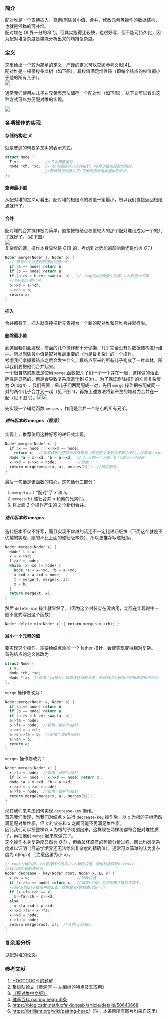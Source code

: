### 简介

配对堆是一个支持插入，查询/删除最小值，合并，修改元素等操作的数据结构，也就是俗称的可并堆。  
配对堆在 OI 界十分的冷门，但其实跑得比较快，也很好写，但不能可持久化，因为配对堆复杂度是势能分析出来的均摊复杂度。

### 定义

这里给出一个较为简单的定义，严谨的定义可以查阅参考文献[4]。  
配对堆是一棵带权多叉树（如下图），其权值满足堆性质（即每个结点的权值都小于他的所有儿子）。  
![](./images/pairingheap1.png)

通常我们使用左儿子右兄弟表示法储存一个配对堆（如下图），从下文可以看出这种方式可以方便配对堆的实现。

![](./images/pairingheap2.png)

### 各项操作的实现

#### 存储结构定	义

就是普通的带权多叉树的表示方式。

```cpp
struct Node {
  T v;            // T为权值类型
  Node *ch, *xd;  // ch为该结点儿子的指针，xd为该结点兄弟的指针。
                  //若该结点没有儿子/兄弟则指针指向虚拟空结点。
};
```

#### 查询最小值

从配对堆的定义可看出，配对堆的根结点的权值一定最小，所以我们直接返回根结点就行了。

#### 合并

配对堆的合并操作极为简单，直接把根结点权值较大的那个配对堆设成另一个的儿子就好了。（如下图）  
![](./images/pairingheap3.png)  
复杂度的话，操作本身显然是 $O(1)$ 的，考虑到对势能的影响后还是均摊 $O(1)$ 

```cpp
Node* merge(Node* a, Node* b) {
  // 若有一个为空则直接返回另一个
  if (a == node) return b;
  if (b == node) return a;
  if (a->v > b->v) swap(a, b);  // swap后a为权值小的堆，b为权值大的堆
  //将b设为a的儿子
  b->xd = a->ch;
  a->ch = b;
  return a;
}
```

#### 插入

合并都有了，插入就直接把新元素视为一个新的配对堆和原堆合并就行啦。

#### 删除最小值

到这里我们会发现，前面的几个操作都十分偷懒，几乎完全没有对数据结构进行维护，所以删除最小值是配对堆最重要的（也是最复杂）的一个操作。  
考虑我们拿掉根结点之后会发生什么，根结点原来的所有儿子构成了一片森林，所以我们要把他们合并起来。  
一个很自然的想法是使用 `merge` 函数把儿子们一个一个并在一起，这样做的话正确性是显然的，但是会导致复杂度退化到 $O(n)$ 。为了保证删除操作的均摊复杂度为 $O(\log n)$ ，我们需要：把儿子们两两配成一对，先用 `merge` 操作把被配成同一对的两个儿子合并到一起（见下图 1)，再按上述方法将新产生的堆暴力合并在一起（见下图 2）。![](./images/pairingheap4.jpg)![](./images/pairingheap5.jpg)

先实现一个辅助函数 `merges` ，作用是合并一个结点的所有兄弟。

##### 递归版本的 merges（推荐）

实现上，推荐使用这种好写的递归式实现。

```cpp
Node* merges(Node* x) {
  if (x == node || x->xd == node)
    return x;  //如果该树为空或他没有兄弟（即他的父亲的儿子数小于2），就直接return。
  Node *a = x->xd, *b = a->xd;  // a：x的一个兄弟，b：x的另一个兄弟
  x->xd = a->xd = node;         //拆散
  return merge(merge(x, a), merges(b));  //核心部分
}
```

最后一句话是该函数的核心，这句话分三部分：

1.   `merge(x,a)` “配对”了 x 和 a。
2.   `merges(b)` 递归合并 b 和他的兄弟们。
3.  将上面 2 个操作产生的 2 个新树合并。

##### 迭代版本的 merges

迭代版本不仅不好写，而且实现不优越的话还不一定比递归版快（下面这个就是不优越的实现，跑的不比上面的递归版本快），所以更推荐写递归版。

```cpp
Node* merges(Node* x) {
  Node* t = x;
  x = x->xd;
  t->xd = node;
  while (x->xd != node) {
    Node *a = x->xd, *b = a->xd;
    x->xd = a->xd = node;
    t = merge(t, merge(x, a));
    x = b;
  }
  return merge(t, x);
}
```

然后 `delete-min` 操作就显然了。（因为这个封装实在没啥用，实际在实现时中一般不显式写出这个函数）

```cpp
Node* delete_min(Node* x) { return merges(x->ch); }
```

#### 减小一个元素的值

要实现这个操作，需要给结点添加一个 father 指针，会使实现变得相对复杂。  
首先结点的定义修改为：

```cpp
struct Node {
  T v;
  Node *ch, *xd;
  Node *fa;  //新增：fa指针，指向该结点的父亲，若该结点为根结点则指向虚拟空结点
};
```

 `merge` 操作修改为：

```cpp
Node* merge(Node* a, Node* b) {
  if (a == node) return b;
  if (b == node) return a;
  if (a->v > b->v) swap(a, b);
  a->fa = node;
  b->fa = node;  //新增：维护fa指针
  b->xd = a->ch;
  a->ch->fa = b;  //新增：维护fa指针
  a->ch = b;
  return a;
}
```

 `merges` 操作修改为：

```cpp
Node* merges(Node* x) {
  x->fa = node;  //新增：维护fa指针
  if (x == node || x->xd == node) return x;
  Node *a = x->xd, *b = a->xd;
  x->xd = a->xd = node;
  a->fa = node;  //新增：维护fa指针
  return merge(merge(x, a), merges(b));
}
```

现在我们来考虑如何实现 `decrease-key` 操作。  
首先我们发现，当我们对结点 x 进行 `decrease-key` 操作后，以 $x$ 为根的子树仍然满足配对堆性质，但 $x$ 的父亲和 $x$ 之间可能不再满足堆性质。  
因此我们可以把整棵以 $x$ 为根的子树剖出来，这样现在两棵树都符合配对堆性质了，再把他们 `merge` 起来就做完了。  
这个操作本身复杂度显然为 $O(1)$ ，但会破坏原有的势能分析过程，因此均摊复杂度难以证明（目前学术界还无法给出复杂度的精确值），通常可以简单的认为复杂度为 $o(\log n)$ （注意这里为小 o）。

```cpp
// root为堆的根，x为要操作的结点，v为新的权值，调用时需保证x->v<=v
//返回值为新的根结点
Node* decrease - key(Node* root, Node* x, LL v) {
  x->v = v;                     //修改权值
  if (x->fa == node) return x;  //如果x为根，就不用接下去的步骤了。
  //把x从fa的子结点中剖出去，这里要分x的位置讨论一下。
  if (x->fa->ch == x)
    x->fa->ch = x->xd;
  else
    x->fa->xd = x->xd;
  x->xd->fa = x->fa;
  x->xd = node;
  x->fa = node;
  return merge(root, x);  //合并root和x。
}
```

### 复杂度分析

见[配对堆的论文](http://www.cs.cmu.edu/~sleator/papers/pairing-heaps.pdf)。

### 参考文献

1.  [HOOCCOOH 的题解](https://hooccooh.blog.luogu.org/solution-p3377)
2.  集训队论文《黄源河 -- 左偏树的特点及其应用》
3.  [《配对堆中文版》](https://wenku.baidu.com/view/f2527bc2bb4cf7ec4afed06d.html)
4.  [维基百科 pairing heap 词条](https://en.wikipedia.org/wiki/Pairing_heap)
5.  <https://blog.csdn.net/luofeixiongsix/article/details/50640668>
6.  <https://brilliant.org/wiki/pairing-heap/>（注：本条目所有图片均来自这里）
